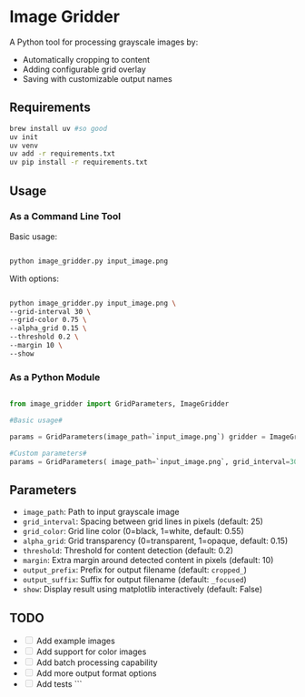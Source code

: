 # Image Gridder

A Python tool for processing grayscale images by:

- Automatically cropping to content
- Adding configurable grid overlay
- Saving with customizable output names

## Requirements

```bash 
brew install uv #so good
uv init
uv venv
uv add -r requirements.txt
uv pip install -r requirements.txt

```

## Usage

### As a Command Line Tool

Basic usage: 

```bash 

python image_gridder.py input_image.png 

```

With options: 

```bash 

python image_gridder.py input_image.png \
--grid-interval 30 \
--grid-color 0.75 \
--alpha_grid 0.15 \
--threshold 0.2 \
--margin 10 \
--show 

```

### As a Python Module

```python 

from image_gridder import GridParameters, ImageGridder

#Basic usage# 

params = GridParameters(image_path=`input_image.png`) gridder = ImageGridder(params) output_file = gridder.process()

#Custom parameters# 
params = GridParameters( image_path=`input_image.png`, grid_interval=30, grid_color=0.75, alpha_grid=0.15, threshold=0.2, margin=10, show_plt=True ) 

```

## Parameters

- `image_path`: Path to input grayscale image
- `grid_interval`: Spacing between grid lines in pixels (default: 25)
- `grid_color`: Grid line color (0=black, 1=white, default: 0.55)
- `alpha_grid`: Grid transparency (0=transparent, 1=opaque, default: 0.15)
- `threshold`: Threshold for content detection (default: 0.2)
- `margin`: Extra margin around detected content in pixels (default: 10)
- `output_prefix`: Prefix for output filename (default: `cropped_`)
- `output_suffix`: Suffix for output filename (default: `_focused`)
- `show`: Display result using matplotlib interactively (default: False)

## TODO

- <input disabled="" type="checkbox"> Add example images
- <input disabled="" type="checkbox"> Add support for color images
- <input disabled="" type="checkbox"> Add batch processing capability
- <input disabled="" type="checkbox"> Add more output format options
- <input disabled="" type="checkbox"> Add tests ```
